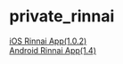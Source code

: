 # private_rinnai

<a href="https://dl.dropboxusercontent.com/s/it8u7g12xsja7sj/manifest.plist">iOS Rinnai App(1.0.2)</a>
<br>
<a href="https://dl.dropboxusercontent.com/s/cpa0drfc4cjvd7d/app-release.apk">Android Rinnai App(1.4)</a>
